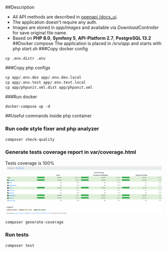 ##Description
* All API methods are described in [openapi /docs_ui](http://localhost/docs_ui).
* The application doesn't require any auth.
* Images are stored in *app/images* and available via *DownloadController* for save original file name.
* Based on **PHP 8.0**, **Symfony 5**, **API-Platform 2.7**, **PostgreSQL 13.2**
##Docker compose
The application is placed in */srv/app* and starts with php *start.sh*
###Copy docker config
```shell
cp .env.distr .env
```
###Copy php configs
```shell
cp app/.env.dev app/.env.dev.local
cp app/.env.test app/.env.test.local
cp app/phpunit.xml.dist app/phpunit.xml
```
###Run docker
```shell
docker-compose up -d
```
##Useful commands inside php container
### Run code style fixer and php analyzer
```shell
composer check-quality
```
### Generate tests coverage report in var/coverage.html
Tests coverage is 100%
![Coverage](coverage.png)
```shell
composer generate-coverage
```
### Run tests
```shell
composer test
```